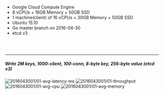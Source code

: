 

- Google Cloud Compute Engine
- 8 vCPUs + 16GB Memory + 50GB SSD
- 1 machine(client) of 16 vCPUs + 30GB Memory + 50GB SSD
- Ubuntu 15.10
- Go master branch on 2016-04-30
- etcd v3



<br><br><hr>
##### Write 2M keys, 1000-client, 100-conn, 8-byte key, 256-byte value (etcd v3)

<img src="https://storage.googleapis.com/dbtester-results/2016043001/01-avg-latency-ms.svg" alt="2016043001/01-avg-latency-ms">

<img src="https://storage.googleapis.com/dbtester-results/2016043001/01-throughput.svg" alt="2016043001/01-throughput">

<img src="https://storage.googleapis.com/dbtester-results/2016043001/01-avg-cpu.svg" alt="2016043001/01-avg-cpu">

<img src="https://storage.googleapis.com/dbtester-results/2016043001/01-avg-memory.svg" alt="2016043001/01-avg-memory">



